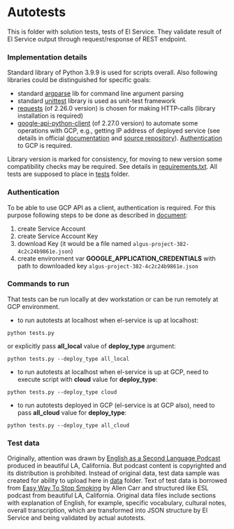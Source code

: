 # Autotests

This is folder with solution tests, tests of El Service. They validate result of El Service output through request/response of REST endpoint.

### Implementation details

Standard library of Python 3.9.9 is used for scripts overall. Also following libraries could be distinguished for specific goals:
- standard [argparse](https://docs.python.org/3/library/argparse.html) lib for command line argument parsing
- standard [unittest](https://docs.python.org/3/library/unittest.html) library is used as unit-test framework
- [requests](https://docs.python-requests.org/en/latest/) (of 2.26.0 version) is chosen for making HTTP-calls (library installation is required)
- [google-api-python-client](https://pypi.org/project/google-api-python-client/) (of 2.27.0 version) to automate some operations with GCP, e.g., getting IP address of deployed service (see details in official [documentation](https://cloud.google.com/apis/docs/client-libraries-explained) and [source repository](https://github.com/googleapis/google-api-python-client/blob/main/docs/README.md)). [Authentication](#authentication) to GCP is required.

Library version is marked for consistency, for moving to new version some compatibility checks may be required. See details in [requirements.txt](./requirements.txt).
All tests are supposed to place in [tests](./tests) folder. 

### Authentication

To be able to use GCP API as a client, authentication is required. For this purpose following steps to be done as described in [document](https://cloud.google.com/docs/authentication/getting-started):
1. create Service Account 
2. create Service Account Key
3. download Key (it would be a file named `algus-project-382-4c2c24b9861e.json`)
4. create environment var **GOOGLE_APPLICATION_CREDENTIALS** with path to downloaded key `algus-project-382-4c2c24b9861e.json`

### Commands to run

That tests can be run locally at dev workstation or can be run remotely at GCP environment.
- to run autotests at localhost when el-service is up at localhost:
```
python tests.py 
```
or explicitly pass **all_local** value of **deploy_type** argument:
```
python tests.py --deploy_type all_local
```
- to run autotests at localhost when el-service is up at GCP, need to execute script with **cloud** value for **deploy_type**:
```
python tests.py --deploy_type cloud
```
- to run autotests deployed in GCP (el-service is at GCP also), need to pass **all_cloud** value for **deploy_type**:
```
python tests.py --deploy_type all_cloud
```

### Test data

Originally, attention was drawn by [English as a Second Language Podcast](https://www.eslpod.com/) produced in beautiful LA, California. But podcast content is copyrighted and its distribution is prohibited. Instead of original data, test data sample was created for ability to upload here in [data](./data) folder. Text of test data is borrowed from [Easy Way To Stop Smoking](https://en.wikipedia.org/wiki/The_Easy_Way_to_Stop_Smoking) by Allen Carr and structured like ESL podcast from beautiful LA, California. Original data files include sections with explanation of English, for example, specific vocabulary, cultural notes, overall transcription, which are transformed into JSON structure by El Service and being validated by actual autotests.
